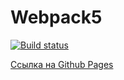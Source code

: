 # Webpack5

[![Build status](https://ci.appveyor.com/api/projects/status/32r7s2skrgm9ubva?svg=true)](https://ci.appveyor.com/project/SergeyBildanov/dom2)

[Ссылка на Github Pages](https://sergeybildanov.github.io/dom2/)
